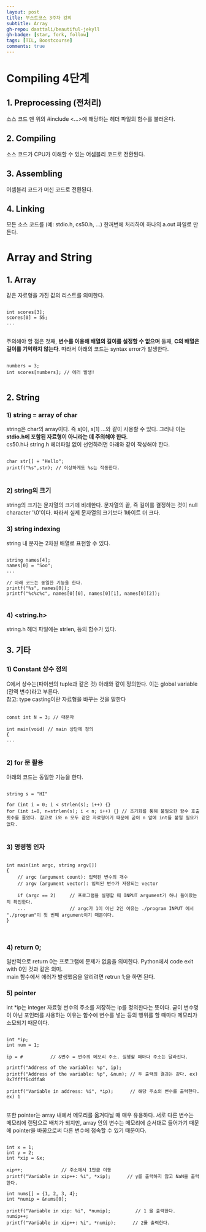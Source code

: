 ```yaml
---
layout: post
title: 부스트코스 3주차 강의
subtitle: Array
gh-repo: daattali/beautiful-jekyll
gh-badge: [star, fork, follow]
tags: [TIL, Boostcourse]
comments: true
---
```


# Compiling 4단계
## 1. Preprocessing (전처리)
소스 코드 맨 위의 #include <...>에 해당하는 헤더 파일의 함수를 불러온다.
## 2. Compiling
소스 코드가 CPU가 이해할 수 있는 어셈블리 코드로 전환된다. 
## 3. Assembling
어셈블리 코드가 머신 코드로 전환된다.
## 4. Linking
모든 소스 코드를 (예: stdio.h, cs50.h, ...) 한꺼번에 처리하여 하나의 a.out 파일로 만든다.

# Array and String
## 1. Array
같은 자료형을 가진 값의 리스트를 의미한다.  
<pre>
<code>
int scores[3];
scores[0] = 55;
...
</code>
</pre>
주의해야 할 점은 첫째, **변수를 이용해 배열의 길이를 설정할 수 없으며** 둘째, **C의 배열은 길이를 기억하지 않는다**. 따라서 아래의 코드는 syntax error가 발생한다.
<pre>
<code>
numbers = 3;
int scores[numbers]; // 에러 발생!
</code>
</pre>

## 2. String
### 1) string = array of char
string은 char의 array이다. 즉 s[0], s[1]
...와 같이 사용할 수 있다. 그러나 이는 **stdio.h에 포함된 자료형이 아니라는 데 주의해야 한다.**  
cs50.h나 string.h 헤더파일 없이 선언하려면 아래와 같이 작성해야 한다.
<pre>
<code>
char str[] = "Hello";
printf("%s",str); // 이상하게도 %s는 작동한다.
</code>
</pre>

### 2) string의 크기
string의 크기는 문자열의 크기에 비례한다. 문자열의 끝, 즉 길이를 결정하는 것이 null character '\0'이다. 따라서 실제 문자열의 크기보다 1바이트 더 크다.

### 3) string indexing
string 내 문자는 2차원 배열로 표현할 수 있다.
<pre>
<code>
string names[4];
names[0] = "Soo";
...

// 아래 코드는 동일한 기능을 한다.
printf("%s", names[0]);
printf("%c%c%c", names[0][0], names[0][1], names[0][2]);
</code>
</pre>

### 4) <string.h>
string.h 헤더 파일에는 strlen, 등의 함수가 있다.


## 3. 기타
### 1) Constant 상수 정의
C에서 상수는(파이썬의 tuple과 같은 것) 아래와 같이 정의한다.
이는 global variable (전역 변수)라고 부른다.  
참고: type casting이란 자료형을 바꾸는 것을 말한다

<pre>
<code>
const int N = 3; // 대문자

int main(void) // main 상단에 정의
{
...
</code>
</pre>

### 2) for 문 활용
아래의 코드는 동일한 기능을 한다.

<pre>
<code>
string s = "HI"

for (int i = 0; i < strlen(s); i++) {}
for (int i=0, n=strlen(s); i < n; i++) {} // 초기화를 통해 불필요한 함수 호출 횟수를 줄였다. 참고로 i와 n 모두 같은 자료형이기 때문에 굳이 n 앞에 int를 붙일 필요가 없다.
</code>
</pre>

### 3) 명령행 인자
<pre>
<code>
int main(int argc, string argv[])
{
    // argc (argument count): 입력된 변수의 개수
    // argv (argument vector): 입력된 변수가 저장되는 vector
    
    if (argc == 2)     // 프로그램을 실행할 때 INPUT argument가 하나 들어왔는지 확인한다.
    ...                // argc가 1이 아닌 2인 이유는 ./program INPUT 에서 "./program"이 첫 번째 argument이기 때문이다.
}

</code>
</pre>

### 4) return 0;
일반적으로 return 0는 프로그램에 문제가 없음을 의미한다. Python에서 code exit with 0인 것과 같은 의미.  
main 함수에서 에러가 발생했음을 알리려면 retrun 1;을 하면 된다.

### 5) pointer
int *ip는 integer 자료형 변수의 주소를 저장하는 ip를 정의한다는 뜻이다. 굳이 변수명이 아닌 포인터를 사용하는 이유는 함수에 변수를 넣는 등의 행위를 할 때마다 메모리가 소모되기 때문이다.
<pre>
<code>
int *ip;
int num = 1;

ip = &num;          // &변수 = 변수의 메모리 주소. 실행할 때마다 주소는 달라진다.

printf("Address of the variable: %p", ip);
printf("Address of the variable: %p", &num); // 두 출력의 결과는 같다. ex) 0x7ffff6cdffa8

printf("Variable in address: %i", *ip);      // 해당 주소의 변수를 출력한다. ex) 1 
</code>
</pre>

또한 pointer는 array 내에서 메모리를 옮겨다닐 때 매우 유용하다. 서로 다른 변수는 메모리에 랜덤으로 배치가 되지만, array 안의 변수는 메모리에 순서대로 들어가기 때문에 pointer을 바꿈으로써 다른 변수에 접속할 수 있기 때문이다.
<pre>
<code>
int x = 1;
int y = 2;
int *xip = &x;

xip++;              // 주소에서 1만큼 이동
printf("Variable in xip++: %i", *xip);      // y를 출력하지 않고 NaN을 출력한다.

int nums[] = {1, 2, 3, 4};
int *numip = &nums[0];

printf("Variable in xip: %i", *numip);         // 1 을 출력한다.
numip++;
printf("Variable in xip++: %i", *numip);      // 2를 출력한다.
</code>
</pre>
